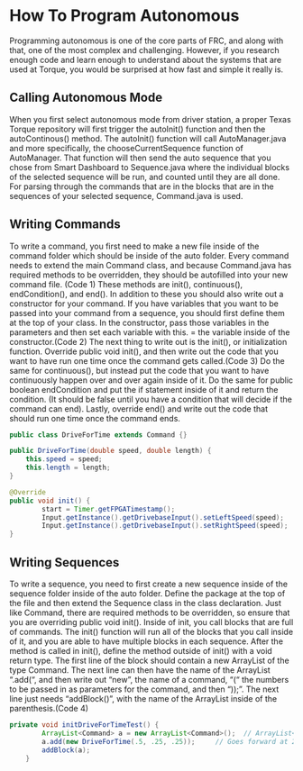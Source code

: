 # How To Program Autonomous

Programming autonomous is one of the core parts of FRC, and along with that, one of the most complex and challenging. However, if you research enough code and learn enough to understand about the systems that are used at Torque, you would be surprised at how fast and simple it really is.

## Calling Autonomous Mode

When you first select autonomous mode from driver station, a proper Texas Torque repository will first trigger the autoInit() function and then the autoContinous() method. The autoInit() function will call AutoManager.java and more specifically, the chooseCurrentSequence function of AutoManager. That function will then send the auto sequence that you chose from Smart Dashboard to Sequence.java where the individual blocks of the selected sequence will be run, and counted until they are all done. For parsing through the commands that are in the blocks that are in the sequences of your selected sequence, Command.java is used.

## Writing Commands

To write a command, you first need to make a new file inside of the command folder which should be inside of the auto folder. Every command needs to extend the main Command class, and because Command.java has required methods to be overridden, they should be autofilled into your new command file. (Code 1) These methods are init(), continuous(), endCondition(), and end(). In addition to these you should also write out a constructor for your command. If you have variables that you want to be passed into your command from a sequence, you should first define them at the top of your class. In the constructor, pass those variables in the parameters and then set each variable with this.  = the variable inside of the constructor.(Code 2) The next thing to write out is the init(), or initialization function. Override public void init(), and then write out the code that you want to have run one time once the command gets called.(Code 3) Do the same for continuous(), but instead put the code that you want to have continuously happen over and over again inside of it. Do the same for public boolean endCondition and put the if statement inside of it and return the condition. (It should be false until you have a condition that will decide if the command can end). Lastly, override end() and write out the code that should run one time once the command ends.

```java
public class DriveForTime extends Command {}
```

```java
public DriveForTime(double speed, double length) {
    this.speed = speed;
    this.length = length;
}
```

```java
@Override
public void init() {
        start = Timer.getFPGATimestamp();
        Input.getInstance().getDrivebaseInput().setLeftSpeed(speed);
        Input.getInstance().getDrivebaseInput().setRightSpeed(speed);
}
```

## Writing Sequences

To write a sequence, you need to first create a new sequence inside of the sequence folder inside of the auto folder. Define the package at the top of the file and then extend the Sequence class in the class declaration. Just like Command, there are required methods to be overridden, so ensure that you are overriding public void init(). Inside of init, you call blocks that are full of commands. The init() function will run all of the blocks that you call inside of it, and you are able to have multiple blocks in each sequence. After the method is called in init(), define the method outside of init() with a void return type. The first line of the block should contain a new ArrayList of the type Command. The next line can then have the name of the ArrayList “.add(“, and then write out “new”, the name of a command, “(“ the numbers to be passed in as parameters for the command, and then “));”. The next line just needs “addBlock()”, with the name of the ArrayList inside of the parenthesis.(Code 4)

```java
private void initDriveForTimeTest() {
        ArrayList<Command> a = new ArrayList<Command>();  // ArrayList<Command> constructors everything in commands folder
        a.add(new DriveForTime(.5, .25, .25));     // Goes forward at 25% power for .5 second
        addBlock(a);
    }
```
